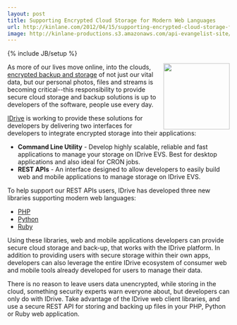 ```yaml
---
layout: post
title: Supporting Encrypted Cloud Storage for Modern Web Languages
url: http://kinlane.com/2012/04/15/supporting-encrypted-cloud-storage-for-modern-web-languages/
image: http://kinlane-productions.s3.amazonaws.com/api-evangelist-site/blog/idrive-logo.jpg
---
```

{% include JB/setup %}
<p>
     <a href="http://evs.idrive.com/"><img src="http://kinlane-productions.s3.amazonaws.com/IDrive/IDrive-EVS.png"  width="150" align="right" /></a>
</p>
<p>
     As more of our lives move online, into the clouds, <a title="encrypted backup and storage" href="http://evs.idrive.com/">encrypted backup and storage</a> of not just our vital data, but our personal photos, files and streams is becoming critical--this responsibility to provide secure cloud storage and backup solutions is up to developers of the software, people use every day.
</p>
<p>
     <a title="IDrive" href="http://www.idrive.com/">IDrive</a> is working to provide these solutions for developers by delivering two interfaces for developers to integrate encrypted storage into their applications:
</p>
<ul class="mainlist">
     <li>
          <strong>Command Line Utility</strong> - Develop highly scalable, reliable and fast applications to manage your storage on IDrive EVS. Best for desktop applications and also ideal for CRON jobs.
     </li>
     <li>
          <strong>REST APIs</strong> - An interface designed to allow developers to easily build web and mobile applications to manage storage on IDrive EVS.
     </li>
</ul>
<p>
     To help support our REST APIs users, IDrive has developed three new libraries supporting modern web languages:
</p>
<ul class="mainlist">
     <li>
          <a href="https://github.com/idrivevangelist/IDrive-Encrypted-File-System--EVS--REST-API-PHP-Library">PHP</a>
     </li>
     <li>
          <a href="https://github.com/idrivevangelist/IDrive-Encrypted-File-System--EVS--REST-API-python-Library">Python</a>
     </li>
     <li>
          <a href="https://github.com/idrivevangelist/IDrive-Encrypted-File-System--EVS--REST-API-ruby-Library">Ruby</a>
     </li>
</ul>
<p>
     Using these libraries, web and mobile applications developers can provide secure cloud storage and back-up, that works with the IDrive platform. In addition to providing users with secure storage within their own apps, developers can also leverage the entire IDrive ecosystem of consumer web and mobile tools already developed for users to manage their data.
</p>
<p>
     There is no reason to leave users data unencrypted, while storing in the cloud, something security experts warn everyone about, but developers can only do with IDrive. Take advantage of the IDrive web client libraries, and use a secure REST API for storing and backing up files in your PHP, Python or Ruby web application.
</p>